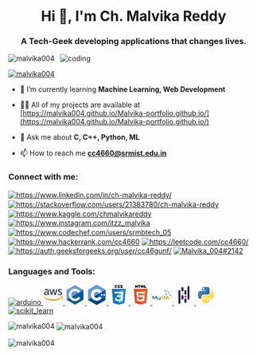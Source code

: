 <h1 align="center">Hi 👋, I'm Ch. Malvika Reddy</h1>
<h3 align="center">A Tech-Geek developing applications that changes lives.</h3>

<img align="right" alt="coding" width="400" src="https://www.google.com/url?sa=i&url=https%3A%2F%2Fwww.behance.net%2Fgallery%2F116770475%2FAnimated-illustrations&psig=AOvVaw3kdkl60LDs4ZdqjEE94sK5&ust=1678723463262000&source=images&cd=vfe&ved=0CA8QjRxqFwoTCMiR9Mri1v0CFQAAAAAdAAAAABAb">
<p align="left"> <img src="https://komarev.com/ghpvc/?username=malvika004&label=Profile%20views&color=0e75b6&style=flat" alt="malvika004" /> </p>

<p align="left"> <a href="https://github.com/ryo-ma/github-profile-trophy"><img src="https://github-profile-trophy.vercel.app/?username=malvika004" alt="malvika004" /></a> </p>

- 🌱 I’m currently learning **Machine Learning, Web Development**

- 👨‍💻 All of my projects are available at [https://malvika004.github.io/Malvika-portfolio.github.io/](https://malvika004.github.io/Malvika-portfolio.github.io/)

- 💬 Ask me about **C, C++, Python, ML**

- 📫 How to reach me **cc4660@srmist.edu.in**

<h3 align="left">Connect with me:</h3>
<p align="left">
<a href="https://linkedin.com/in/https://www.linkedin.com/in/ch-malvika-reddy/" target="blank"><img align="center" src="https://raw.githubusercontent.com/rahuldkjain/github-profile-readme-generator/master/src/images/icons/Social/linked-in-alt.svg" alt="https://www.linkedin.com/in/ch-malvika-reddy/" height="30" width="40" /></a>
<a href="https://stackoverflow.com/users/https://stackoverflow.com/users/21383780/ch-malvika-reddy" target="blank"><img align="center" src="https://raw.githubusercontent.com/rahuldkjain/github-profile-readme-generator/master/src/images/icons/Social/stack-overflow.svg" alt="https://stackoverflow.com/users/21383780/ch-malvika-reddy" height="30" width="40" /></a>
<a href="https://kaggle.com/https://www.kaggle.com/chmalvikareddy" target="blank"><img align="center" src="https://raw.githubusercontent.com/rahuldkjain/github-profile-readme-generator/master/src/images/icons/Social/kaggle.svg" alt="https://www.kaggle.com/chmalvikareddy" height="30" width="40" /></a>
<a href="https://instagram.com/https://www.instagram.com/itzz_malvika" target="blank"><img align="center" src="https://raw.githubusercontent.com/rahuldkjain/github-profile-readme-generator/master/src/images/icons/Social/instagram.svg" alt="https://www.instagram.com/itzz_malvika" height="30" width="40" /></a>
<a href="https://www.codechef.com/users/https://www.codechef.com/users/srmbtech_05" target="blank"><img align="center" src="https://cdn.jsdelivr.net/npm/simple-icons@3.1.0/icons/codechef.svg" alt="https://www.codechef.com/users/srmbtech_05" height="30" width="40" /></a>
<a href="https://www.hackerrank.com/https://www.hackerrank.com/cc4660" target="blank"><img align="center" src="https://raw.githubusercontent.com/rahuldkjain/github-profile-readme-generator/master/src/images/icons/Social/hackerrank.svg" alt="https://www.hackerrank.com/cc4660" height="30" width="40" /></a>
<a href="https://www.leetcode.com/https://leetcode.com/cc4660/" target="blank"><img align="center" src="https://raw.githubusercontent.com/rahuldkjain/github-profile-readme-generator/master/src/images/icons/Social/leet-code.svg" alt="https://leetcode.com/cc4660/" height="30" width="40" /></a>
<a href="https://auth.geeksforgeeks.org/user/https://auth.geeksforgeeks.org/user/cc46gunf/" target="blank"><img align="center" src="https://raw.githubusercontent.com/rahuldkjain/github-profile-readme-generator/master/src/images/icons/Social/geeks-for-geeks.svg" alt="https://auth.geeksforgeeks.org/user/cc46gunf/" height="30" width="40" /></a>
<a href="https://discord.gg/Malvika_004#2142" target="blank"><img align="center" src="https://raw.githubusercontent.com/rahuldkjain/github-profile-readme-generator/master/src/images/icons/Social/discord.svg" alt="Malvika_004#2142" height="30" width="40" /></a>
</p>

<h3 align="left">Languages and Tools:</h3>
<p align="left"> <a href="https://www.arduino.cc/" target="_blank" rel="noreferrer"> <img src="https://cdn.worldvectorlogo.com/logos/arduino-1.svg" alt="arduino" width="40" height="40"/> </a> <a href="https://aws.amazon.com" target="_blank" rel="noreferrer"> <img src="https://raw.githubusercontent.com/devicons/devicon/master/icons/amazonwebservices/amazonwebservices-original-wordmark.svg" alt="aws" width="40" height="40"/> </a> <a href="https://www.cprogramming.com/" target="_blank" rel="noreferrer"> <img src="https://raw.githubusercontent.com/devicons/devicon/master/icons/c/c-original.svg" alt="c" width="40" height="40"/> </a> <a href="https://www.w3schools.com/cpp/" target="_blank" rel="noreferrer"> <img src="https://raw.githubusercontent.com/devicons/devicon/master/icons/cplusplus/cplusplus-original.svg" alt="cplusplus" width="40" height="40"/> </a> <a href="https://www.w3schools.com/css/" target="_blank" rel="noreferrer"> <img src="https://raw.githubusercontent.com/devicons/devicon/master/icons/css3/css3-original-wordmark.svg" alt="css3" width="40" height="40"/> </a> <a href="https://www.w3.org/html/" target="_blank" rel="noreferrer"> <img src="https://raw.githubusercontent.com/devicons/devicon/master/icons/html5/html5-original-wordmark.svg" alt="html5" width="40" height="40"/> </a> <a href="https://www.mysql.com/" target="_blank" rel="noreferrer"> <img src="https://raw.githubusercontent.com/devicons/devicon/master/icons/mysql/mysql-original-wordmark.svg" alt="mysql" width="40" height="40"/> </a> <a href="https://pandas.pydata.org/" target="_blank" rel="noreferrer"> <img src="https://raw.githubusercontent.com/devicons/devicon/2ae2a900d2f041da66e950e4d48052658d850630/icons/pandas/pandas-original.svg" alt="pandas" width="40" height="40"/> </a> <a href="https://www.python.org" target="_blank" rel="noreferrer"> <img src="https://raw.githubusercontent.com/devicons/devicon/master/icons/python/python-original.svg" alt="python" width="40" height="40"/> </a> <a href="https://scikit-learn.org/" target="_blank" rel="noreferrer"> <img src="https://upload.wikimedia.org/wikipedia/commons/0/05/Scikit_learn_logo_small.svg" alt="scikit_learn" width="40" height="40"/> </a> </p>

<p><img align="left" src="https://github-readme-stats.vercel.app/api/top-langs?username=malvika004&show_icons=true&locale=en&layout=compact" alt="malvika004" /></p>

<p>&nbsp;<img align="center" src="https://github-readme-stats.vercel.app/api?username=malvika004&show_icons=true&locale=en" alt="malvika004" /></p>

<p><img align="center" src="https://github-readme-streak-stats.herokuapp.com/?user=malvika004&" alt="malvika004" /></p>
